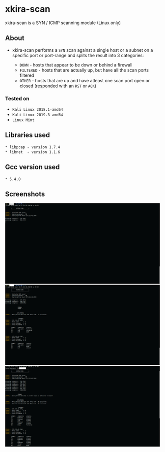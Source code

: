 # xkira-scan
xkira-scan is a SYN / ICMP scanning module (Linux only)

## About
* xkira-scan performs a `SYN` scan against a single host or a subnet on a specific port or port-range and splits the result into 3 categories:

	* `DOWN`     - hosts that appear to be down or behind a firewall
	* `FILTERED` - hosts that are actually up, but have all the scan ports filtered
	* `OTHER`    - hosts that are up and have atleast one scan port open or closed (responded with an `RST` or `ACK`)

### Tested on 
* `Kali Linux 2018.1-amd64`
* `Kali Linux 2019.3-amd64`
* `Linux Mint`

## Libraries used
	* libpcap - version 1.7.4
	* libnet  - version 1.1.6

## Gcc version used
	* 5.4.0

## Screenshots
![alt text](https://github.com/jissatsu/xkira-scan/blob/master/screenshots/pct1.png)
![alt text](https://github.com/jissatsu/xkira-scan/blob/master/screenshots/pct2.png)
![alt text](https://github.com/jissatsu/xkira-scan/blob/master/screenshots/pct3.png)

